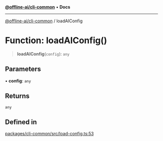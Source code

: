 [**@offline-ai/cli-common**](../README.md) • **Docs**

***

[@offline-ai/cli-common](../globals.md) / loadAIConfig

# Function: loadAIConfig()

> **loadAIConfig**(`config`): `any`

## Parameters

• **config**: `any`

## Returns

`any`

## Defined in

[packages/cli-common/src/load-config.ts:53](https://github.com/offline-ai/cli-common.js/blob/9a4d7303b34898b021322d67af6133be25edf041/src/load-config.ts#L53)
